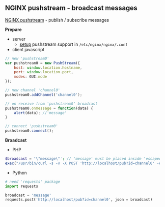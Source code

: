 NGINX pushstream - broadcast messages
---
[NGINX pushstream](https://github.com/wandenberg/nginx-push-stream-module) - publish / subscribe messages  

**Prepare**
- server  
	* [setup](https://github.com/wandenberg/nginx-push-stream-module#basic-configuration) pushstream support in `/etc/nginx/nginx/.conf`
- client javascript  
```js
// new 'pushstream0'
var pushstream0 = new PushStream({
	host: window.location.hostname,
	port: window.location.port,
	modes: GUI.mode
});

// new channel 'channel0'
pushstream0.addChannel('channel0');

// on receive from 'pushstream0' broadcast
pushstream0.onmessage = function(data) {
	alert(data); //'message'
}

// connect 'pushstream0'
pushstream0.connect();
```

**Broadcast**  
- PHP    
```php
$broadcast = '\"message\"'; // 'message' must be placed inside 'escaped double quotes'
exec("/usr/bin/curl -s -v -X POST 'http://localhost/pub?id=channel0' -d $broadcast");
```

- Python  
```python
# need 'requests' package
import requests

broadcast = 'message'
requests.post('http://localhost/pub?id=channel0', json = broadcast)
```
